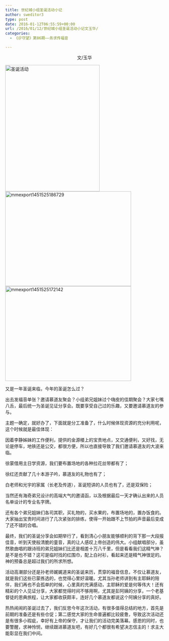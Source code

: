 ```yaml
---
title: 世纪城小组圣诞活动小记
author: sweditor3
type: post
date: 2016-01-12T06:55:59+00:00
url: /2016/01/12/世纪城小组圣诞活动小记文玉华/
categories:
  - 《＠守望》第86期——务求传福音

---
```

<p style="text-align: center;">
  文/玉华
</p>

[<img alt="圣诞活动" class="aligncenter size-full wp-image-13349" height="400" src="http://t5.shwchurch.org/wp-content/uploads/2016/01/圣诞活动.jpg" width="300" srcset="http://t5.shwchurch.org/wp-content/uploads/2016/01/圣诞活动.jpg 300w, http://t5.shwchurch.org/wp-content/uploads/2016/01/圣诞活动-225x300.jpg 225w" sizes="(max-width: 300px) 100vw, 300px" />][1][<img alt="mmexport1451525186729" class="aligncenter size-full wp-image-13348" height="300" src="http://t5.shwchurch.org/wp-content/uploads/2016/01/mmexport1451525186729.jpg" width="400" />][2][<img alt="mmexport1451525172142" class="aligncenter size-full wp-image-13347" height="300" src="http://t5.shwchurch.org/wp-content/uploads/2016/01/mmexport1451525172142.jpg" width="400" />][3] 

又是一年圣诞来临，今年的圣诞怎么过？ 

出去发福音单张？邀请慕道友聚会？小组弟兄姐妹过个嗨皮的佳期聚会？大家七嘴八舌，最后统一为圣诞见证分享会。既要享受自己过的乐趣，又要邀请慕道友的参与。 

主题一确定，就好办了，下面就是分工准备了，什么时候体现资源的充分利用呢，这个时候就是最佳体现： 

因着李静姊妹的工作便利，提供的金源楼上的宝贵地点，又交通便利，又好找，无论是停车，地铁还是公交，都很方便，所以也直接导致了我们邀请慕道友的大波来临。 

徐蒙借用主日学资源，我们要布置场地的各种拉花丝带都有了； 

徐红还贡献了几十本游子吟，慕道友的礼物也有了； 

白老师和光宇的家属（长老及传道），圣诞短讲的人员也有了，还是双保险； 

当然还有海奇弟兄设计的高端大气的邀请函，以及根据最后一天才确认出来的人员名单设计的专业名字牌。 

还有各个弟兄姐妹们各司其职，买礼物的，买水果的，布置场地的，置办饭食的。大家抽出宝贵时间进行了几次紧张的排练，使得一开始跟不上节拍的声音最后变成了还不错的合唱。 

最终，我们的圣诞分享会如期举行了，看到清心小朋友能够顺利的背下那一大段报佳音，听到天使般清脆的童音，真的让人感叹上帝创造的伟大。小组献唱部分，虽然歌曲唱的跟诗班的弟兄姐妹们比还是相差十万八千里，但是看看我们这精气神？是不是也不错？这可是临时找的红围巾，配上白衬衫，看起来还是精气神很足的。神的预备总是超过我们的所求所想。 

活动高潮部分还是孙老师娓娓道来的圣诞来历，贯穿的福音信息，不仅让慕道友，就是我们这些已蒙拣选的，也觉得心里好温暖。尤其当孙老师讲到有主耶稣的陪伴，我们再也不会孤单的时候，心里真的充满感动，主耶稣的爱是何等伟大！还有精彩的个人见证分享，大家都觉得时间不够用啊，尤其是彭阿姨的分享，一个老基督徒的恩典旅程，让大家都收获颇丰，连好几个慕道友都说这个阿姨分享的真好。 

热热闹闹的圣诞过去了，我们反思今年这次活动，有很多值得总结的地方，首先是前期的准备还是有些仓促；第二感觉大家的生命普遍都比较疲惫，导致这次活动还是有很多小瑕疵，幸好有上帝的保守，才让我们的活动完美落幕。感恩的同时，也要警醒，求神怜悯，继续跟进慕道友吧，有好几个都很有希望决志信主的！求主大能彰显在我们中间。

 [1]: http://t5.shwchurch.org/wp-content/uploads/2016/01/圣诞活动.jpg
 [2]: http://t5.shwchurch.org/wp-content/uploads/2016/01/mmexport1451525186729.jpg
 [3]: http://t5.shwchurch.org/wp-content/uploads/2016/01/mmexport1451525172142.jpg